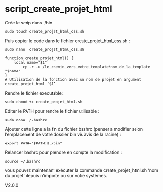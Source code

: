 # script_create_projet_html

Crée le scrip dans ./bin :

	sudo touch create_projet_html_css.sh 

Puis copier le code dans le fichier create_projet_html_css.sh :

	sudo nano  create_projet_html_css.sh 

	function create_projet_html() {
   		local name="$1"  
    		cp -r -u /le_chemin_vers_votre_template/nom_de_la_template "$name"
	}
	# Utilisation de la fonction avec un nom de projet en argument
	create_projet_html ‘$1’

Rendre le fichier executable:

	sudo chmod +x create_projet_html.sh

Editer le PATH pour rendre le fichier utilisable :
	
	sudo nano ~/.bashrc

Ajouter cette ligne a la fin du fichier bashrc (penser a modifier selon l’emplacement de votre dossier bin vis àvis de la racine) :

	export PATH="$PATH:$./bin"

Relancer bashrc pour prendre en compte la modification :

	source ~/.bashrc


vous pouvez maintenant exécuter la commande create_projet_html.sh ‘nom du projet’ depuis n’importe ou sur votre systèmes.

V2.0.0
